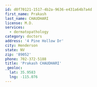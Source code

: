```yaml
---
id: d0f70121-1517-4b2a-9636-e431a64b7a4d
first_name: Prakash
last_name: CHAUDHARI
license: M.D.
services:
  - dermatopathology
category: doctors
address: '4 Pine Hollow Dr'
city: Henderson
state: NV
zip: '89052'
phone: 702-372-5188
title: 'Prakash CHAUDHARI'
_geoloc:
  lat: 35.9583
  lng: -115.076
---
```

